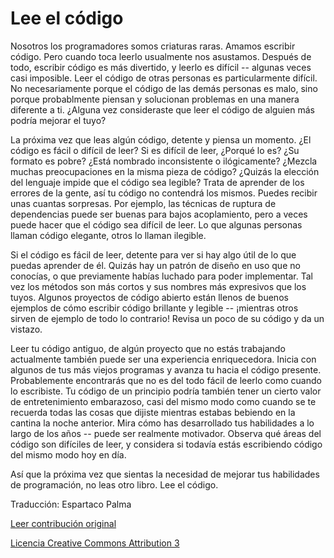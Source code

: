 Lee el código
===

Nosotros los programadores somos criaturas raras. Amamos escribir código. Pero cuando toca leerlo usualmente nos asustamos. Después de todo, escribir código es más divertido, y leerlo es difícil -- algunas veces casi imposible. Leer el código de otras personas es particularmente difícil. No necesariamente porque el código de las demás personas es malo, sino porque probablmente piensan y solucionan problemas en una manera diferente a ti. ¿Alguna vez consideraste que leer el código de alguien más podría mejorar el tuyo?

La próxima vez que leas algún código, detente y piensa un momento. ¿El código es fácil o difícil de leer? Si es difícil de leer, ¿Porqué lo es? ¿Su formato es pobre? ¿Está nombrado inconsistente o ilógicamente? ¿Mezcla muchas preocupaciones en la misma pieza de código? ¿Quizás la elección del lenguaje impide que el código sea legible? Trata de aprender de los errores de la gente, así tu código no contendrá los mismos. Puedes recibir unas cuantas sorpresas. Por ejemplo, las técnicas de ruptura de dependencias puede ser buenas para bajos acoplamiento, pero a veces puede hacer que el código sea difícil de leer. Lo que algunas personas llaman código elegante, otros lo llaman ilegible.

Si el código es fácil de leer, detente para ver si hay algo útil de lo que puedas aprender de él. Quizás hay un patrón de diseño en uso que no conocías, o que previamente habías luchado para poder implementar. Tal vez los métodos son más cortos y sus nombres más expresivos que los tuyos. Algunos proyectos de código abierto están llenos de buenos ejemplos de cómo escribir código brillante y legible -- ¡mientras otros sirven de ejemplo de todo lo contrario! Revisa un poco de su código y da un vistazo.

Leer tu código antiguo, de algún proyecto que no estás trabajando actualmente también puede ser una experiencia enriquecedora. Inicia con algunos de tus más viejos programas y avanza tu hacia el código presente. Probablemente encontrarás que no es del todo fácil de leerlo como cuando lo escribiste. Tu código de un principio podría también tener un cierto valor de entretenimiento embarazoso, casi del mismo modo como cuando se te recuerda todas las cosas que dijiste mientras estabas bebiendo en la cantina la noche anterior. Mira cómo has desarrollado tus habilidades a lo largo de los años -- puede ser realmente motivador. Observa qué áreas del código son difíciles de leer, y considera si todavía estás escribiendo código del mismo modo hoy en día.

Así que la próxima vez que sientas la necesidad de mejorar tus habilidades de programación, no leas otro libro. Lee el código.

Traducción: Espartaco Palma

[Leer contribución original](http://programmer.97things.oreilly.com/wiki/index.php/Read_Code)

[Licencia Creative Commons Attribution 3](http://creativecommons.org/licenses/by/3.0/us/deed.es)
